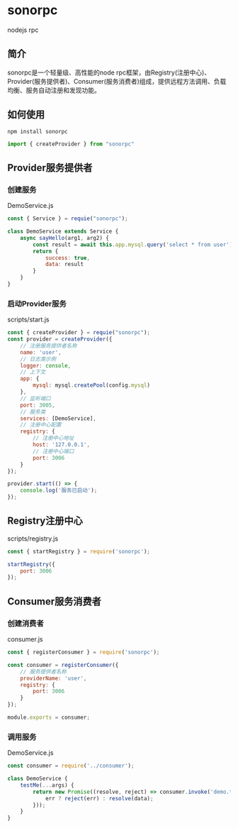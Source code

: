# sonorpc
nodejs rpc


## 简介

sonorpc是一个轻量级、高性能的node rpc框架，由Registry(注册中心)、Provider(服务提供者)、Consumer(服务消费者)组成，提供远程方法调用、负载均衡、服务自动注册和发现功能。

## 如何使用

`npm install sonorpc`

```javascript
import { createProvider } from "sonorpc"
```

## Provider服务提供者

### 创建服务

DemoService.js

```javascript
const { Service } = requie("sonorpc");

class DemoService extends Service {
    async sayHello(arg1, arg2) {
        const result = await this.app.mysql.query('select * from user');
        return {
            success: true,
            data: result
        }
    }
}
```

### 启动Provider服务

scripts/start.js

```javascript
const { createProvider } = requie("sonorpc");
const provider = createProvider({
    // 注册服务提供者名称
    name: 'user',
    // 日志类示例
    logger: console,
    // 上下文
    app: {
        mysql: mysql.createPool(config.mysql)
    },
    // 监听端口
    port: 3005,
    // 服务类
    services: [DemoService],
    // 注册中心配置
    registry: {
        // 注册中心地址
        host: '127.0.0.1',
        // 注册中心端口
        port: 3006
    }
});

provider.start(() => {
    console.log('服务已启动');
});
```

## Registry注册中心

scripts/registry.js

```javascript
const { startRegistry } = require('sonorpc');

startRegistry({
    port: 3006
});
```


## Consumer服务消费者

### 创建消费者

consumer.js

```javascript
const { registerConsumer } = require('sonorpc');

const consumer = registerConsumer({
    // 服务提供者名称
    providerName: 'user',
    registry: {
        port: 3006
    }
});

module.exports = consumer;
```

### 调用服务

DemoService.js

```javascript
const consumer = require('../consumer');

class DemoService {
    testMe(...args) {
        return new Promise((resolve, reject) => consumer.invoke('demo.testMe', args, (err, data) => {
            err ? reject(err) : resolve(data);
        }));
    }
}
```